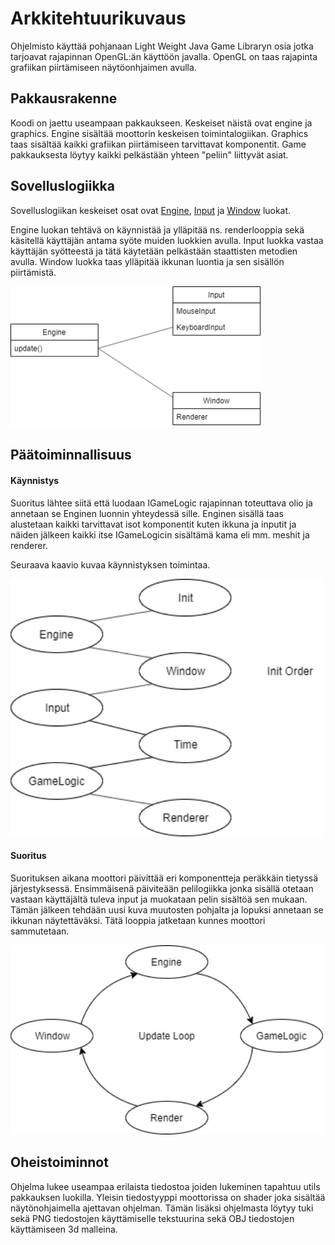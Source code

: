 ﻿# Arkkitehtuurikuvaus

Ohjelmisto käyttää pohjanaan Light Weight Java Game Libraryn osia jotka tarjoavat rajapinnan OpenGL:än käyttöön javalla. OpenGL on taas rajapinta grafiikan piirtämiseen näytöonhjaimen avulla. 

## Pakkausrakenne

Koodi on jaettu useampaan pakkaukseen. Keskeiset näistä ovat engine ja graphics. Engine sisältää moottorin keskeisen toimintalogiikan. Graphics taas sisältää kaikki grafiikan piirtämiseen tarvittavat komponentit.
Game pakkauksesta löytyy kaikki pelkästään yhteen "peliin" liittyvät asiat.

## Sovelluslogiikka

Sovelluslogiikan keskeiset osat ovat [Engine](https://github.com/brontto/ot-LightWeightSaurus/blob/master/LightWeightSaurus/src/main/java/engine/Engine.java), 
[Input](https://github.com/brontto/ot-LightWeightSaurus/blob/master/LightWeightSaurus/src/main/java/engine/Input.java) ja [Window](https://github.com/brontto/ot-LightWeightSaurus/blob/master/LightWeightSaurus/src/main/java/engine/Window.java) luokat. 

Engine luokan tehtävä on käynnistää ja ylläpitää ns. renderlooppia sekä käsitellä käyttäjän antama syöte muiden luokkien avulla. Input luokka vastaa käyttäjän syötteestä ja tätä käytetään pelkästään staattisten metodien avulla. Window luokka taas ylläpitää ikkunan luontia ja sen sisällön piirtämistä. 

<img src="https://github.com/brontto/ot-LightWeightSaurus/blob/master/dokumentaatio/Kuvat/alustavatluokat.png?raw=true" width="400">

## Päätoiminnallisuus

#### Käynnistys

Suoritus lähtee siitä että luodaan IGameLogic rajapinnan toteuttava olio ja annetaan se Enginen luonnin yhteydessä sille. 
Enginen sisällä taas alustetaan kaikki tarvittavat isot komponentit kuten ikkuna ja inputit ja näiden jälkeen kaikki itse IGameLogicin sisältämä kama eli mm. meshit ja renderer.  

Seuraava kaavio kuvaa käynnistyksen toimintaa. 

<img src="https://github.com/brontto/ot-LightWeightSaurus/blob/master/dokumentaatio/Kuvat/kaynnistyskaavio.png?raw=true" width="500">

#### Suoritus

Suorituksen aikana moottori päivittää eri komponentteja peräkkäin tietyssä järjestyksessä. Ensimmäisenä päiviteään pelilogiikka jonka sisällä otetaan vastaan käyttäjältä tuleva input ja muokataan pelin sisältöä sen mukaan. Tämän jälkeen tehdään uusi kuva muutosten pohjalta ja lopuksi annetaan se ikkunan näytettäväksi. Tätä looppia jatketaan kunnes moottori sammutetaan. 

<img src="https://github.com/brontto/ot-LightWeightSaurus/blob/master/dokumentaatio/Kuvat/suorituskaavio.png?raw=true" width="500">

## Oheistoiminnot

Ohjelma lukee useampaa erilaista tiedostoa joiden lukeminen tapahtuu utils pakkauksen luokilla. Yleisin tiedostyyppi moottorissa on shader joka sisältää näytönohjaimella ajettavan ohjelman. Tämän lisäksi ohjelmasta löytyy tuki sekä PNG tiedostojen käyttämiselle tekstuurina sekä OBJ tiedostojen käyttämiseen 3d malleina. 
